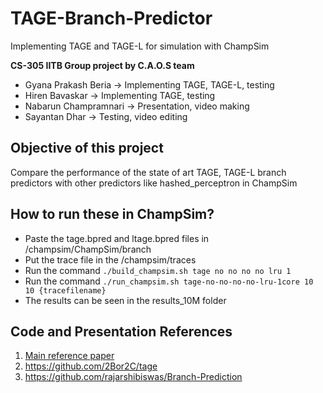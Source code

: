 # TAGE-Branch-Predictor
Implementing TAGE and TAGE-L for simulation with ChampSim

**CS-305 IITB Group project by C.A.O.S team**
- Gyana Prakash Beria -> Implementing TAGE, TAGE-L, testing
- Hiren Bavaskar -> Implementing TAGE, testing
- Nabarun Champramnari -> Presentation, video making
- Sayantan Dhar -> Testing, video editing

## Objective of this project
Compare the performance of the state of art TAGE, TAGE-L branch predictors with other predictors like hashed_perceptron in ChampSim

## How to run these in ChampSim?
- Paste the tage.bpred and ltage.bpred files in /champsim/ChampSim/branch
- Put the trace file in the /champsim/traces
- Run the command ```./build_champsim.sh tage no no no no lru 1```
- Run the command ```./run_champsim.sh tage-no-no-no-no-lru-1core 10 10 {tracefilename}``` 
- The results can be seen in the results_10M folder

## Code and Presentation References
1. [Main reference paper](https://jilp.org/vol9/v9paper6.pdf)
2. https://github.com/2Bor2C/tage
3. https://github.com/rajarshibiswas/Branch-Prediction
